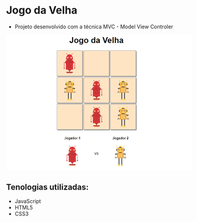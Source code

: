 # Jogo da Velha

- Projeto desenvolvido com a técnica MVC - Model View Controler

![jogo-velha](jogo-velha.png)
## Tenologias utilizadas:

- JavaScript
- HTML5
- CSS3